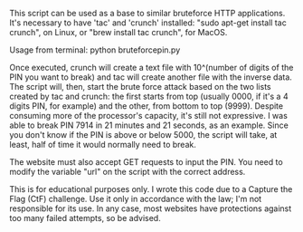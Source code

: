 This script can be used as a base to similar bruteforce HTTP applications. It's necessary to have 'tac' and 'crunch' installed: "sudo apt-get install tac crunch", on Linux, or "brew install tac crunch", for MacOS.

Usage from terminal: python bruteforcepin.py

Once executed, crunch will create a text file with 10^(number of digits of the PIN you want to break) and tac will create another file with the inverse data. The script will, then, start the brute force attack based on the two lists created by tac and crunch: the first starts from top (usually 0000, if it's a 4 digits PIN, for example) and the other, from bottom to top (9999). Despite consuming more of the processor's capacity, it's still not expressive. I was able to break PIN 7914 in 21 minutes and 21 seconds, as an example. Since you don't know if the PIN is above or below 5000, the script will take, at least, half of time it would normally need to break.

The website must also accept GET requests to input the PIN. You need to modify the variable "url" on the script with the correct address.

This is for educational purposes only. I wrote this code due to a Capture the Flag (CtF) challenge. Use it only in accordance with the law; I'm not responsible for its use. In any case, most websites have protections against too many failed attempts, so be advised.
